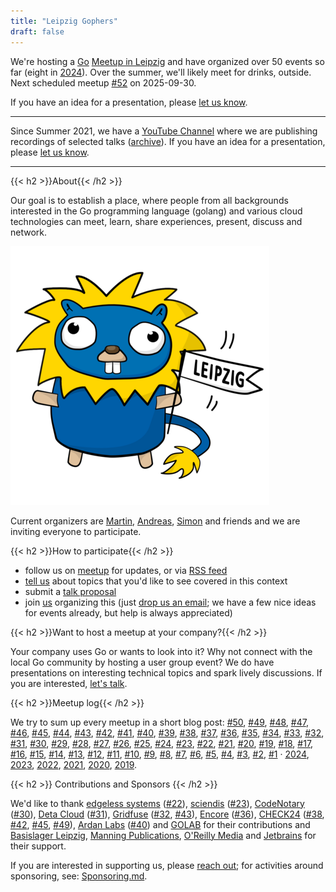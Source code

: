 ```yaml
---
title: "Leipzig Gophers"
draft: false
---
```


We're hosting a [Go](https://go.dev/) [Meetup in
Leipzig](https://www.meetup.com/de-DE/leipzig-golang/) and have organized over
50 events so far (eight in [2024](/posts/2024/)).  Over the summer, we'll
likely meet for drinks, outside. Next scheduled meetup
[#52](https://www.meetup.com/leipzig-golang/events/305626262) on 2025-09-30.


If you have an idea for a presentation, please [let us know](/proposals/).

<!-- Please visit [our meetup page](https://www.meetup.com/Leipzig-Golang/) for
information about upcoming events.

-->


----

Since Summer 2021, we have a [YouTube
Channel](https://www.youtube.com/channel/UCFDzViL6Bo0w2AG23Q0_rZQ) where we are
publishing recordings of selected talks ([archive](https://archive.org/details/leipzig-gophers-recordings)).
If you have an idea for a presentation, please [let us know](/proposals/).

----

{{< h2 >}}About{{< /h2 >}}

Our goal is to establish a place, where people from all backgrounds interested
in the Go programming language (golang) and various cloud technologies can meet, learn,
share experiences, present, discuss and network.

[![Depiction of a Leipzig Gopher](/leipzig-gopher.png)](/leipzig-gopher.svg)

Current organizers are [Martin](https://github.com/miku/),
[Andreas](https://github.com/klingtnet), [Simon](https://github.com/simonbaeumer) and friends and we are inviting
everyone to participate.

{{< h2 >}}How to participate{{< /h2 >}}

* follow us on [meetup](https://www.meetup.com/Leipzig-Golang) for updates, or via [RSS feed](/posts/index.xml)
* [tell us](https://www.meetup.com/Leipzig-Golang/#discussions) about topics that you'd like to see covered in this context
* submit a [talk proposal](/proposals/)
* join
  [us](https://www.meetup.com/Leipzig-Golang/members/?op=leaders)
organizing this (just [drop us an email](mailto:martin.czygan@gmail.com); we
have a few nice ideas for events already, but help is always appreciated)

{{< h2 >}}Want to host a meetup at your company?{{< /h2 >}}

Your company uses Go or wants to look into it? Why not connect with the local
Go community by hosting a user group event? We do have presentations on
interesting technical topics and spark lively discussions. If you are
interested, [let's talk](mailto:martin.czygan@gmail.com).


{{< h2 >}}Meetup log{{< /h2 >}}

We try to sum up every meetup in a short blog post:
[#50](/posts/meetup-50-wrapup/),
[#49](/posts/meetup-49-wrapup/),
[#48](/posts/meetup-48-wrapup/),
[#47](/posts/meetup-47-wrapup/),
[#46](/posts/meetup-46-wrapup/),
[#45](/posts/meetup-45-wrapup/),
[#44](/posts/meetup-44-wrapup/),
[#43](/posts/meetup-43-wrapup/),
[#42](/posts/meetup-42-wrapup/),
[#41](/posts/meetup-41-wrapup/),
[#40](/posts/meetup-40-wrapup/),
[#39](/posts/meetup-39-wrapup/),
[#38](/posts/meetup-38-wrapup/),
[#37](/posts/meetup-37-notice/),
[#36](/posts/meetup-36-wrapup/),
[#35](/posts/meetup-35-wrapup/),
[#34](/posts/meetup-34-wrapup/),
[#33](/posts/meetup-33-wrapup/),
[#32](/posts/meetup-32-wrapup/),
[#31](/posts/meetup-31-wrapup/),
[#30](/posts/meetup-30-wrapup/),
[#29](/posts/meetup-29-wrapup/),
[#28](/posts/meetup-28-wrapup/),
[#27](/posts/meetup-27-wrapup/),
[#26](/posts/meetup-26-wrapup/),
[#25](/posts/meetup-25-wrapup/),
[#24](/posts/meetup-24-wrapup/),
[#23](/posts/meetup-23-wrapup/),
[#22](/posts/meetup-22-wrapup/),
[#21](/posts/meetup-21-wrapup/),
[#20](/posts/meetup-20-wrapup/),
[#19](/posts/meetup-19-wrapup/),
[#18](/posts/meetup-18-wrapup/),
[#17](/posts/meetup-17-wrapup/),
[#16](/posts/meetup-16-wrapup/),
[#15](/posts/meetup-15-wrapup/),
[#14](/posts/meetup-14-wrapup/),
[#13](/posts/meetup-13-wrapup/),
[#12](/posts/meetup-12-wrapup/),
[#11](/posts/meetup-11-wrapup/),
[#10](/posts/meetup-10-wrapup/),
[#9](/posts/meetup-9-wrapup/),
[#8](/posts/meetup-8-wrapup/),
[#7](/posts/meetup-7-wrapup/),
[#6](/posts/meetup-6-wrapup/),
[#5](/posts/meetup-5-wrapup/),
[#4](/posts/meetup-4-wrapup/),
[#3](/posts/meetup-3-wrapup/),
[#2](/posts/second-meetup-wrapup/),
[#1](/posts/meetup-launched/) · [2024](/posts/2024/),
[2023](/posts/2023/),
[2022](/posts/2022),
[2021](/posts/2021/),
[2020](/posts/welcome-2021/), [2019](/posts/bye-2019/).

{{< h2 >}} Contributions and Sponsors {{< /h2 >}}

We'd like to thank [edgeless systems](https://www.edgeless.systems)
([#22](/posts/meetup-22-wrapup/)),
[sciendis](https://www.sciendis.de/)
([#23](/posts/meetup-23-wrapup/)),
[CodeNotary](https://codenotary.com/)
([#30](/posts/meetup-30-wrapup/)), [Deta
Cloud](https://deta.space/)
([#31](/posts/meetup-31-wrapup/)),
[Gridfuse](https://gridfuse.com/)
([#32](/posts/meetup-32-wrapup/),
[#43](/posts/meetup-43-wrapup/)),
[Encore](https://encore.dev)
([#36](/posts/meetup-36-wrapup/)),
[CHECK24](https://www.check24.de/)
([#38](/posts/meetup-38-wrapup/),
[#42](/posts/meetup-42-wrapup/),
[#45](/posts/meetup-45-wrapup/),
[#49](/posts/meetup-49-wrapup/)), [Ardan
Labs](https://ardanlabs.com)
([#40](/posts/meetup-40-wrapup/)) and
[GOLAB](https://golab.io) for their contributions and [Basislager Leipzig](https://basislager.co), [Manning
Publications](https://www.manning.com/), [O'Reilly
Media](https://www.oreilly.com/pub/cpc/323592) and
[Jetbrains](https://www.jetbrains.com/) for their support.

<!--
[![oreilly logo](/images/oreilly-50.jpg)](https://www.oreilly.com/pub/cpc/323592)
[![codenotary logo](/downloads/codenotary-logo-brand-blue-50.png)](https://codenotary.com)
[![manning logo](/images/Manninglogo_outline-10.png)](https://manning.com)
-->

If you are interested in supporting us, please [reach
out](mailto:martin.czygan@gmail.com); for activities around sponsoring, see:
[Sponsoring.md](https://git.io/JDIwz).

<!-- [![](https://www.oreilly.com/partner_file/oreilly.jpg)](https://www.oreilly.com/pub/cpc/323592) -->
